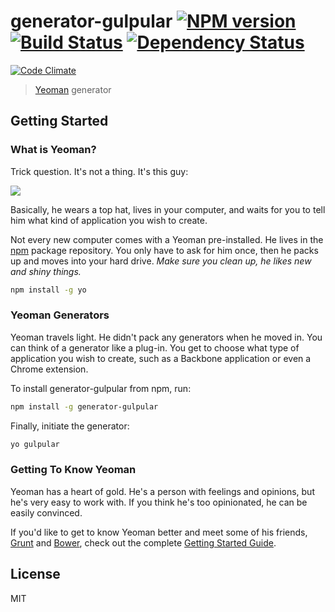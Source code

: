 # generator-gulpular [![NPM version][npm-image]][npm-url] [![Build Status](https://secure.travis-ci.org/djindjic/generator-gulpular.png?branch=master)](https://travis-ci.org/djindjic/generator-gulpular) [![Dependency Status][depstat-image]][depstat-url]

[depstat-url]: https://david-dm.org/djindjic/generator-gulpular
[depstat-image]: https://david-dm.org/djindjic/generator-gulpular.svg
[npm-url]: https://npmjs.org/package/generator-gulpular
[npm-image]: https://badge.fury.io/js/generator-gulpular.svg
[![Code Climate](https://codeclimate.com/github/djindjic/generator-gulpular/badges/gpa.svg)](https://codeclimate.com/github/djindjic/generator-gulpular)

> [Yeoman](http://yeoman.io) generator


## Getting Started

### What is Yeoman?

Trick question. It's not a thing. It's this guy:

![](http://i.imgur.com/JHaAlBJ.png)

Basically, he wears a top hat, lives in your computer, and waits for you to tell him what kind of application you wish to create.

Not every new computer comes with a Yeoman pre-installed. He lives in the [npm](https://npmjs.org) package repository. You only have to ask for him once, then he packs up and moves into your hard drive. *Make sure you clean up, he likes new and shiny things.*

```bash
npm install -g yo
```

### Yeoman Generators

Yeoman travels light. He didn't pack any generators when he moved in. You can think of a generator like a plug-in. You get to choose what type of application you wish to create, such as a Backbone application or even a Chrome extension.

To install generator-gulpular from npm, run:

```bash
npm install -g generator-gulpular
```

Finally, initiate the generator:

```bash
yo gulpular
```

### Getting To Know Yeoman

Yeoman has a heart of gold. He's a person with feelings and opinions, but he's very easy to work with. If you think he's too opinionated, he can be easily convinced.

If you'd like to get to know Yeoman better and meet some of his friends, [Grunt](http://gruntjs.com) and [Bower](http://bower.io), check out the complete [Getting Started Guide](https://github.com/yeoman/yeoman/wiki/Getting-Started).


## License

MIT
